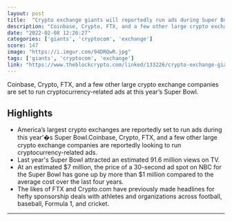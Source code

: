 ```yaml
---
layout: post
title:  "Crypto exchange giants will reportedly run ads during Super Bowl. Coinbase, Crypto.com, and FTX are among them"
description: "Coinbase, Crypto, FTX, and a few other large crypto exchange companies are set to run cryptocurrency-related ads at this year’s Super Bowl."
date: "2022-02-08 12:26:27"
categories: ['giants', 'cryptocom', 'exchange']
score: 147
image: "https://i.imgur.com/94DRQwR.jpg"
tags: ['giants', 'cryptocom', 'exchange']
link: "https://www.theblockcrypto.com/linked/133226/crypto-exchange-giants-will-reportedly-run-ads-during-super-bowl"
---
```


Coinbase, Crypto, FTX, and a few other large crypto exchange companies are set to run cryptocurrency-related ads at this year’s Super Bowl.

## Highlights

- America’s largest crypto exchanges are reportedly set to run ads during this year’�s Super Bowl.Coinbase, Crypto, FTX, and a few other large crypto exchange companies are reportedly looking to run cryptocurrency-related ads.
- Last year's Super Bowl attracted an estimated 91.6 million views on TV.
- At an estimated $7 million, the price of a 30-second ad spot on NBC for the Super Bowl has gone up by more than $1 million compared to the average cost over the last four years.
- The likes of FTX and Crypto.com have previously made headlines for hefty sponsorship deals with athletes and organizations across football, baseball, Formula 1, and cricket.

---

